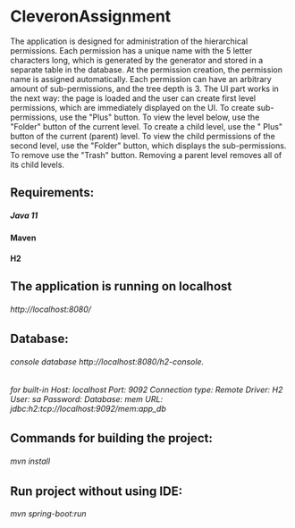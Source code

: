 # CleveronAssignment
The application is designed for administration of the hierarchical permissions. 
Each permission has a unique name with the 5 letter characters long, 
which is generated by the generator and stored in a separate table in the database. 
At the permission creation, the permission name is assigned automatically. 
Each permission can have an arbitrary amount of sub-permissions, and the tree depth is 3.
The UI part works in the next way: the page is loaded and the user can create first level permissions,
which are immediately displayed on the UI. To create sub-permissions, use the "Plus" button.
To view the level below, use the "Folder" button of the current level.
To create a child level, use the " Plus" button of the current (parent) level.
To view the child permissions of the second level, use the "Folder" button, which displays the sub-permissions.
To remove use the "Trash" button. Removing a parent level removes all of its child levels.


## Requirements:
##### Java 11
#### Maven
#### H2

## The application is running on localhost
###### http://localhost:8080/

## Database:
###### console database  http://localhost:8080/h2-console. 
###### for built-in Host: localhost Port: 9092 Connection type: Remote Driver: H2 User: sa Password: Database: mem URL: jdbc:h2:tcp://localhost:9092/mem:app_db



## Commands for building the project:
###### mvn install

## Run project without using IDE:
###### mvn spring-boot:run
